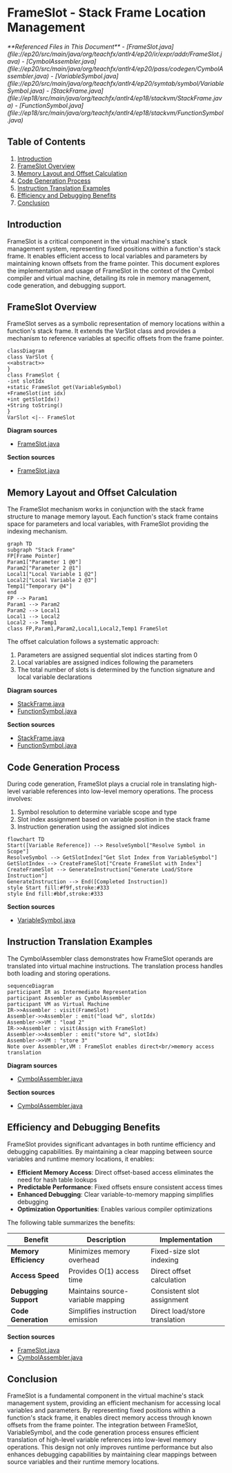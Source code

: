 # FrameSlot - Stack Frame Location Management

<cite>
**Referenced Files in This Document**   
- [FrameSlot.java](file://ep20/src/main/java/org/teachfx/antlr4/ep20/ir/expr/addr/FrameSlot.java)
- [CymbolAssembler.java](file://ep20/src/main/java/org/teachfx/antlr4/ep20/pass/codegen/CymbolAssembler.java)
- [VariableSymbol.java](file://ep20/src/main/java/org/teachfx/antlr4/ep20/symtab/symbol/VariableSymbol.java)
- [StackFrame.java](file://ep18/src/main/java/org/teachfx/antlr4/ep18/stackvm/StackFrame.java)
- [FunctionSymbol.java](file://ep18/src/main/java/org/teachfx/antlr4/ep18/stackvm/FunctionSymbol.java)
</cite>

## Table of Contents
1. [Introduction](#introduction)
2. [FrameSlot Overview](#frameslot-overview)
3. [Memory Layout and Offset Calculation](#memory-layout-and-offset-calculation)
4. [Code Generation Process](#code-generation-process)
5. [Instruction Translation Examples](#instruction-translation-examples)
6. [Efficiency and Debugging Benefits](#efficiency-and-debugging-benefits)
7. [Conclusion](#conclusion)

## Introduction
FrameSlot is a critical component in the virtual machine's stack management system, representing fixed positions within a function's stack frame. It enables efficient access to local variables and parameters by maintaining known offsets from the frame pointer. This document explores the implementation and usage of FrameSlot in the context of the Cymbol compiler and virtual machine, detailing its role in memory management, code generation, and debugging support.

## FrameSlot Overview
FrameSlot serves as a symbolic representation of memory locations within a function's stack frame. It extends the VarSlot class and provides a mechanism to reference variables at specific offsets from the frame pointer.

```mermaid
classDiagram
class VarSlot {
<<abstract>>
}
class FrameSlot {
-int slotIdx
+static FrameSlot get(VariableSymbol)
+FrameSlot(int idx)
+int getSlotIdx()
+String toString()
}
VarSlot <|-- FrameSlot
```

**Diagram sources**
- [FrameSlot.java](file://ep20/src/main/java/org/teachfx/antlr4/ep20/ir/expr/addr/FrameSlot.java#L6-L30)

**Section sources**
- [FrameSlot.java](file://ep20/src/main/java/org/teachfx/antlr4/ep20/ir/expr/addr/FrameSlot.java#L6-L30)

## Memory Layout and Offset Calculation
The FrameSlot mechanism works in conjunction with the stack frame structure to manage memory layout. Each function's stack frame contains space for parameters and local variables, with FrameSlot providing the indexing mechanism.

```mermaid
graph TD
subgraph "Stack Frame"
FP[Frame Pointer]
Param1["Parameter 1 @0"]
Param2["Parameter 2 @1"]
Local1["Local Variable 1 @2"]
Local2["Local Variable 2 @3"]
Temp1["Temporary @4"]
end
FP --> Param1
Param1 --> Param2
Param2 --> Local1
Local1 --> Local2
Local2 --> Temp1
class FP,Param1,Param2,Local1,Local2,Temp1 FrameSlot
```

The offset calculation follows a systematic approach:
1. Parameters are assigned sequential slot indices starting from 0
2. Local variables are assigned indices following the parameters
3. The total number of slots is determined by the function signature and local variable declarations

**Diagram sources**
- [StackFrame.java](file://ep18/src/main/java/org/teachfx/antlr4/ep18/stackvm/StackFrame.java#L1-L12)
- [FunctionSymbol.java](file://ep18/src/main/java/org/teachfx/antlr4/ep18/stackvm/FunctionSymbol.java#L1-L39)

**Section sources**
- [StackFrame.java](file://ep18/src/main/java/org/teachfx/antlr4/ep18/stackvm/StackFrame.java#L1-L12)
- [FunctionSymbol.java](file://ep18/src/main/java/org/teachfx/antlr4/ep18/stackvm/FunctionSymbol.java#L1-L39)

## Code Generation Process
During code generation, FrameSlot plays a crucial role in translating high-level variable references into low-level memory operations. The process involves:

1. Symbol resolution to determine variable scope and type
2. Slot index assignment based on variable position in the stack frame
3. Instruction generation using the assigned slot indices

```mermaid
flowchart TD
Start([Variable Reference]) --> ResolveSymbol["Resolve Symbol in Scope"]
ResolveSymbol --> GetSlotIndex["Get Slot Index from VariableSymbol"]
GetSlotIndex --> CreateFrameSlot["Create FrameSlot with Index"]
CreateFrameSlot --> GenerateInstruction["Generate Load/Store Instruction"]
GenerateInstruction --> End([Completed Instruction])
style Start fill:#f9f,stroke:#333
style End fill:#bbf,stroke:#333
```

**Section sources**
- [VariableSymbol.java](file://ep20/src/main/java/org/teachfx/antlr4/ep20/symtab/symbol/VariableSymbol.java#L4-L18)

## Instruction Translation Examples
The CymbolAssembler class demonstrates how FrameSlot operands are translated into virtual machine instructions. The translation process handles both loading and storing operations.

```mermaid
sequenceDiagram
participant IR as Intermediate Representation
participant Assembler as CymbolAssembler
participant VM as Virtual Machine
IR->>Assembler : visit(FrameSlot)
Assembler->>Assembler : emit("load %d", slotIdx)
Assembler->>VM : "load 2"
IR->>Assembler : visit(Assign with FrameSlot)
Assembler->>Assembler : emit("store %d", slotIdx)
Assembler->>VM : "store 3"
Note over Assembler,VM : FrameSlot enables direct<br/>memory access translation
```

**Diagram sources**
- [CymbolAssembler.java](file://ep20/src/main/java/org/teachfx/antlr4/ep20/pass/codegen/CymbolAssembler.java#L17-L153)

**Section sources**
- [CymbolAssembler.java](file://ep20/src/main/java/org/teachfx/antlr4/ep20/pass/codegen/CymbolAssembler.java#L17-L153)

## Efficiency and Debugging Benefits
FrameSlot provides significant advantages in both runtime efficiency and debugging capabilities. By maintaining a clear mapping between source variables and runtime memory locations, it enables:

- **Efficient Memory Access**: Direct offset-based access eliminates the need for hash table lookups
- **Predictable Performance**: Fixed offsets ensure consistent access times
- **Enhanced Debugging**: Clear variable-to-memory mapping simplifies debugging
- **Optimization Opportunities**: Enables various compiler optimizations

The following table summarizes the benefits:

| Benefit | Description | Implementation |
|--------|-------------|----------------|
| **Memory Efficiency** | Minimizes memory overhead | Fixed-size slot indexing |
| **Access Speed** | Provides O(1) access time | Direct offset calculation |
| **Debugging Support** | Maintains source-variable mapping | Consistent slot assignment |
| **Code Generation** | Simplifies instruction emission | Direct load/store translation |

**Section sources**
- [FrameSlot.java](file://ep20/src/main/java/org/teachfx/antlr4/ep20/ir/expr/addr/FrameSlot.java#L6-L30)
- [CymbolAssembler.java](file://ep20/src/main/java/org/teachfx/antlr4/ep20/pass/codegen/CymbolAssembler.java#L17-L153)

## Conclusion
FrameSlot is a fundamental component in the virtual machine's stack management system, providing an efficient mechanism for accessing local variables and parameters. By representing fixed positions within a function's stack frame, it enables direct memory access through known offsets from the frame pointer. The integration between FrameSlot, VariableSymbol, and the code generation process ensures efficient translation of high-level variable references into low-level memory operations. This design not only improves runtime performance but also enhances debugging capabilities by maintaining clear mappings between source variables and their runtime memory locations.